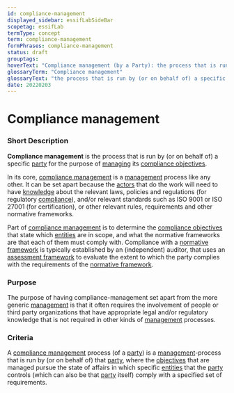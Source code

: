 ```yaml
---
id: compliance-management
displayed_sidebar: essifLabSideBar
scopetag: essifLab
termType: concept
term: compliance-management
formPhrases: compliance-management
status: draft
grouptags:
hoverText: "Compliance management (by a Party): the process that is run by (or on behalf of) that Party for the purpose of Managing its Compliance-objectives."
glossaryTerm: "Compliance management"
glossaryText: "the process that is run by (or on behalf of) a specific [party](@) for the purpose of [managing](management@) its [compliance objectives](compliance-objective@)."
date: 20220203
---
```


# Compliance management

### Short Description

**Compliance management** is the process that is run by (or on behalf of) a specific [party](@) for the purpose of [managing](management@) its [compliance objectives](compliance-objective@).

In its core, [compliance management](@) is a [management](@) process like any other. It can be set apart because the [actors](@) that do the work will need to have [knowledge](@) about the relevant laws, policies and regulations (for regulatory [compliance](@)), and/or relevant standards such as ISO 9001 or ISO 27001 (for certification), or other relevant rules, requirements and other normative frameworks.

Part of [compliance management](@) is to determine the [compliance objectives](compliance-objective@) that state which [entities](@) are in scope, and what the normative frameworks are that each of them must comply with. Compliance with a [normative framework](@) is typically established by an (independent) auditor, that uses an [assessment framework](@) to evaluate the extent to which the party complies with the requirements of the [normative framework](@).

### Purpose

The purpose of having compliance-management set apart from the more generic [management](@) is that it often requires the involvement of people or third party organizations that have appropriate legal and/or regulatory knowledge that is not required in other kinds of [management](@) processes.

### Criteria

A [compliance management](@) process (of a [party](@)) is a [management](@)-process that is run by (or on behalf of) that [party](@), where the [objectives](@) that are managed pursue the state of affairs in which specific [entities](@) that the [party](@) controls (which can also be that [party](@) itself) comply with a specified set of requirements.
